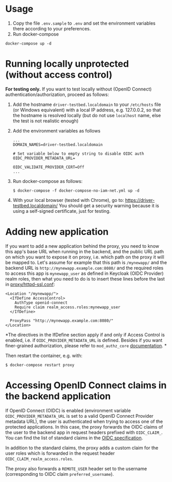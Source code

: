 # Usage

1. Copy the file `.env.sample` to `.env` and set the environment variables there according to your preferences.
1. Run docker-compose

```console
docker-compose up -d
```

# Running locally unprotected (without access control)
**For testing only.**
If you want to test locally without (OpenID Connect) authentication/authorization, proceed as follows:

1. Add the hostname `driver-testbed.localdomain` to your `/etc/hosts` file (or Windows equivalent) with a local IP address, e.g. 127.0.0.2, so that the hostname is resolved locally (but do not use `localhost` name, else the test is not realistic enough)
1. Add the environment variables as follows 
    ```
    ...
    DOMAIN_NAMES=driver-testbed.localdomain

    # Set variable below to empty string to disable OIDC auth
    OIDC_PROVIDER_METADATA_URL=

    OIDC_VALIDATE_PROVIDER_CERT=Off
    ...
    ```

1. Run docker-compose as follows:
   ```
   $ docker-compose -f docker-compose-no-iam-net.yml up -d
   ```
1. With your local browser (tested with Chrome), go to: https://driver-testbed.localdomain/
You should get a security warning because it is using a self-signed certificate, just for testing.

# Adding new application
If you want to add a new application behind the proxy, you need to know this app's base URL when running in the backend, and the public URL path on which you want to expose it on proxy, i.e. which path on the proxy it will be mapped to. Let's assume for example that this path is `/mynewapp/` and the backend URL is `http://mynewapp.example.com:8080/` and the required roles to access this app is `mynewapp_user` as defined in Keycloak (OIDC Provider) realm roles, then what you need to do is to insert these lines before the last in [proxy/httpd-ssl.conf](proxy/httpd-ssl.conf):

```
<Location "/mynewapp/">
  <IfDefine AccessControl>
    AuthType openid-connect
    Require claim realm_access.roles:mynewapp_user
  </IfDefine>

  ProxyPass "http://mynewapp.example.com:8080/"
</Location>
```
*The directives in the IfDefine section apply if and only if Access Control is enabled, i.e. if `OIDC_PROVIDER_METADATA_URL` is defined. Besides if you want finer-grained authorization, please refer to `mod_authz_core` [documentation](https://httpd.apache.org/docs/2.4/mod/mod_authz_core.html). *

Then restart the container, e.g. with:

```
$ docker-compose restart proxy
```


# Accessing OpenID Connect claims in the backend application
If OpenID Connect (OIDC) is enabled (environment variable `OIDC_PROVIDER_METADATA_URL` is set to a valid OpenID Connect Provider metadata URL), the user is authenticated when trying to access one of the protected applications. In this case, the proxy forwards the OIDC claims of the user to the backend app in request headers prefixed with `OIDC_CLAIM_`. You can find the list of standard claims in the [OIDC specification](https://openid.net/specs/openid-connect-core-1_0.html#StandardClaims).

In addition to the standard claims, the proxy adds a custom claim for the user roles which is forwarded in the request header `OIDC_CLAIM_realm_access.roles`. 

The proxy also forwards a `REMOTE_USER` header set to the username (corresponding to OIDC claim `preferred_username`).
